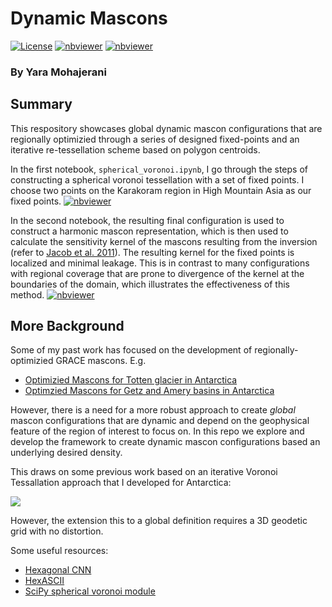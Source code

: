 Dynamic Mascons
====================

[![License](https://img.shields.io/badge/license-MIT-green.svg)](https://github.com/yaramohajerani/FrontLearning/blob/master/LICENSE)
[![nbviewer](https://raw.githubusercontent.com/jupyter/design/master/logos/Badges/nbviewer_badge.svg)](https://nbviewer.jupyter.org/github/yaramohajerani/dynamic_mascons/blob/main/spherical_voronoi.ipynb)
[![nbviewer](https://raw.githubusercontent.com/jupyter/design/master/logos/Badges/nbviewer_badge.svg)](https://nbviewer.jupyter.org/github/yaramohajerani/dynamic_mascons/blob/main/voronoi_to_mascon.ipynb)

### By Yara Mohajerani

## Summary 

This respository showcases global dynamic mascon configurations that are regionally optimizied through a series of designed fixed-points and an iterative re-tessellation scheme based on polygon centroids. 

In the first notebook, `spherical_voronoi.ipynb`, I go through the steps of constructing a spherical voronoi tessellation with a set of fixed points. I choose two points on the Karakoram region in High Mountain Asia as our fixed points. 
[![nbviewer](https://raw.githubusercontent.com/jupyter/design/master/logos/Badges/nbviewer_badge.svg)](https://nbviewer.jupyter.org/github/yaramohajerani/dynamic_mascons/blob/main/spherical_voronoi.ipynb)

In the second notebook, the resulting final configuration is used to construct a harmonic mascon representation, which is then used to calculate the sensitivity kernel of the mascons resulting from the inversion (refer to [Jacob et al. 2011](http://doi.org/10.1007/s00190-011-0522-7)). The resulting kernel for the fixed points is localized and minimal leakage. This is in contrast to many configurations with regional coverage that are prone to divergence of the kernel at the boundaries of the domain, which illustrates the effectiveness of this method.
[![nbviewer](https://raw.githubusercontent.com/jupyter/design/master/logos/Badges/nbviewer_badge.svg)](https://nbviewer.jupyter.org/github/yaramohajerani/dynamic_mascons/blob/main/voronoi_to_mascon.ipynb)

## More Background

Some of my past work has focused on the development of regionally-optimizied GRACE mascons. E.g.
* [Optimizied Mascons for Totten glacier in Antarctica](https://doi.org/10.1029/2018GL078173)
* [Optimzied Mascons for Getz and Amery basins in Antarctica](https://doi.org/10.1029/2019GL084665)

However, there is a need for a more robust approach to create *global* mascon configurations that are dynamic and depend on the geophysical feature of the region of interest to focus on. In this repo we explore and develop the framework to create dynamic mascon configurations based an underlying desired density.

This draws on some previous work based on an iterative Voronoi Tessallation approach that I developed for Antarctica:

![](./imgs/sample_antarctica.gif)

However, the extension this to a global definition requires a 3D geodetic grid with no distortion.

Some useful resources:
* [Hexagonal CNN](https://ieeexplore.ieee.org/stamp/stamp.jsp?arnumber=8853238)
* [HexASCII](https://onlinelibrary.wiley.com/doi/epdf/10.1111/tgis.12304)
* [SciPy spherical voronoi module](https://docs.scipy.org/doc/scipy/reference/generated/scipy.spatial.SphericalVoronoi.html)